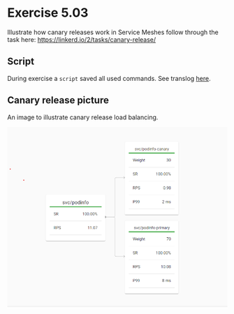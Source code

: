 # Exercise 5.03
Illustrate how canary releases work in Service Meshes follow through the task here: https://linkerd.io/2/tasks/canary-release/

## Script
During exercise a `script` saved all used commands. See translog [here](./script).

## Canary release picture
An image to illustrate canary release load balancing.

!['load balancing'](./pictures/Screenshot%202022-07-16%20144804.png)